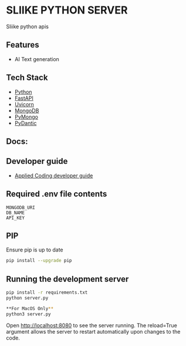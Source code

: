 # SLIIKE PYTHON SERVER

Sliike python apis

## Features

- AI Text generation

## Tech Stack

- [Python](https://www.python.org/)
- [FastAPI](https://fastapi.tiangolo.com/)
- [Uvicorn](https://www.uvicorn.org/)
- [MongoDB](https://www.mongodb.com/)
- [PyMongo](https://pymongo.readthedocs.io/en/stable/)
- [PyDantic](https://docs.pydantic.dev/latest/)

## Docs:

<!-- TODO: Add docs link -->

## Developer guide

- [Applied Coding developer guide](https://github.com/Applied-Coding/Developer-Guide/blob/main/BACKEND.md)

## Required .env file contents

```
MONGODB_URI
DB_NAME
API_KEY

```

## PIP

Ensure pip is up to date

```bash
pip install --upgrade pip
```

## Running the development server

```bash
pip install -r requirements.txt
python server.py

**For MacOS Only**
python3 server.py
```

Open [http://localhost:8080](http://localhost:8080) to see the server running.
The reload=True argument allows the server to restart automatically upon changes to the code.
